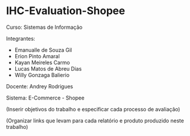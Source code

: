 # IHC-Evaluation-Shopee

Curso: Sistemas de Informação

Integrantes:
* Emanualle de Souza Gil 
* Erion Pinto Amaral 
* Kayan Meireles Carmo 
* Lucas Matos de Abreu Dias 
* Willy Gonzaga Balierio

Docente: Andrey Rodrigues

Sistema: E-Commerce - Shopee

(Inserir objetivos do trabalho e especificar cada processo de avaliação)

(Organizar links que levam para cada relatório e produto produzido neste trabalho)
